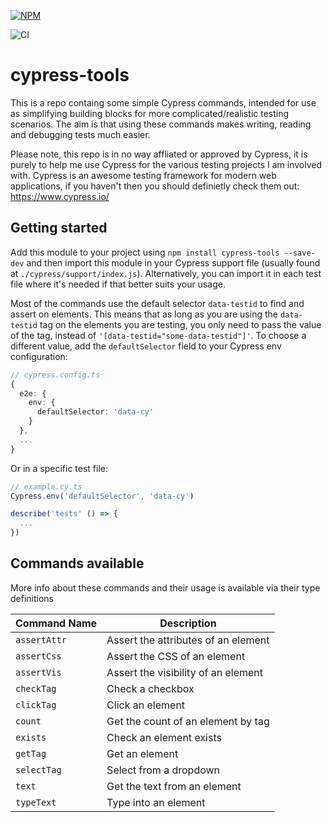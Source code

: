 [![NPM](https://nodei.co/npm/cypress-tools.png?compact=true)](https://nodei.co/npm/cypress-tools/)

![CI](https://github.com/joshuajtward/cypress-tools/actions/workflows/ci.yml/badge.svg)

# cypress-tools

This is a repo containg some simple Cypress commands, intended for use as simplifying building blocks for more complicated/realistic testing scenarios. The aim is that using these commands makes writing, reading and debugging tests much easier.

Please note, this repo is in no way affliated or approved by Cypress, it is purely to help me use Cypress for the various testing projects I am involved with. Cypress is an awesome testing framework for modern web applications, if you haven't then you should definietly check them out: https://www.cypress.io/

## Getting started

Add this module to your project using `npm install cypress-tools --save-dev` and then import this module in your Cypress support file (usually found at `./cypress/support/index.js`). Alternatively, you can import it in each test file where it's needed if that better suits your usage.

Most of the commands use the default selector `data-testid` to find and assert on elements. This means that as long as you are using the `data-testid` tag on the elements you are testing, you only need to pass the value of the tag, instead of `'[data-testid="some-data-testid"]'`. To choose a different value, add the `defaultSelector` field to your Cypress env configuration:

```typescript
// cypress.config.ts
{
  e2e: {
    env: {
      defaultSelector: 'data-cy'
    }
  },
  ...
}
```

Or in a specific test file:

```typescript
// example.cy.ts
Cypress.env('defaultSelector', 'data-cy')

describe('tests' () => {
  ...
})
```

## Commands available

More info about these commands and their usage is available via their type definitions

| Command Name | Description                         |
| ------------ | ----------------------------------- |
| `assertAttr` | Assert the attributes of an element |
| `assertCss`  | Assert the CSS of an element        |
| `assertVis`  | Assert the visibility of an element |
| `checkTag`   | Check a checkbox                    |
| `clickTag`   | Click an element                    |
| `count`      | Get the count of an element by tag  |
| `exists`     | Check an element exists             |
| `getTag`     | Get an element                      |
| `selectTag`  | Select from a dropdown              |
| `text`       | Get the text from an element        |
| `typeText`   | Type into an element                |
